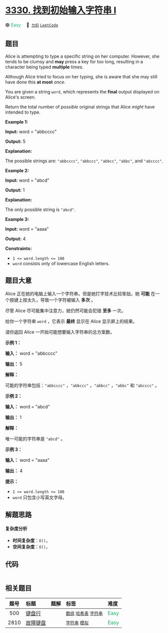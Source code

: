 # [3330. 找到初始输入字符串 I](https://2xiao.github.io/leetcode-js/problem/3330.html)

🟢 <font color=#15bd66>Easy</font>&emsp; 🔗&ensp;[`力扣`](https://leetcode.cn/problems/find-the-original-typed-string-i) [`LeetCode`](https://leetcode.com/problems/find-the-original-typed-string-i)

## 题目

Alice is attempting to type a specific string on her computer. However, she
tends to be clumsy and **may** press a key for too long, resulting in a
character being typed **multiple** times.

Although Alice tried to focus on her typing, she is aware that she may still
have done this **at most** _once_.

You are given a string `word`, which represents the **final** output displayed
on Alice's screen.

Return the total number of _possible_ original strings that Alice _might_ have
intended to type.



**Example 1:**

**Input:** word = "abbcccc"

**Output:** 5

**Explanation:**

The possible strings are: `"abbcccc"`, `"abbccc"`, `"abbcc"`, `"abbc"`, and
`"abcccc"`.

**Example 2:**

**Input:** word = "abcd"

**Output:** 1

**Explanation:**

The only possible string is `"abcd"`.

**Example 3:**

**Input:** word = "aaaa"

**Output:** 4



**Constraints:**

  * `1 <= word.length <= 100`
  * `word` consists only of lowercase English letters.


## 题目大意

Alice 正在她的电脑上输入一个字符串。但是她打字技术比较笨拙，她 **可能**  在一个按键上按太久，导致一个字符被输入 **多次**  。

尽管 Alice 尽可能集中注意力，她仍然可能会犯错 **至多**  一次。

给你一个字符串 `word` ，它表示 **最终**  显示在 Alice 显示屏上的结果。

请你返回 Alice 一开始可能想要输入字符串的总方案数。



**示例 1：**

**输入：** word = "abbcccc"

**输出：** 5

**解释：**

可能的字符串包括：`"abbcccc"` ，`"abbccc"` ，`"abbcc"` ，`"abbc"` 和 `"abcccc"` 。

**示例 2：**

**输入：** word = "abcd"

**输出：** 1

**解释：**

唯一可能的字符串是 `"abcd"` 。

**示例 3：**

**输入：** word = "aaaa"

**输出：** 4



**提示：**

  * `1 <= word.length <= 100`
  * `word` 只包含小写英文字母。


## 解题思路

#### 复杂度分析

- **时间复杂度**：`O()`，
- **空间复杂度**：`O()`，

## 代码

```javascript

```

## 相关题目

<!-- prettier-ignore -->
| 题号 | 标题 | 题解 | 标签 | 难度 |
| :------: | :------ | :------: | :------ | :------ |
| 500 | [键盘行](https://leetcode.com/problems/keyboard-row) |  |  [`数组`](/tag/array.md) [`哈希表`](/tag/hash-table.md) [`字符串`](/tag/string.md) | <font color=#15bd66>Easy</font> |
| 2810 | [故障键盘](https://leetcode.com/problems/faulty-keyboard) |  |  [`字符串`](/tag/string.md) [`模拟`](/tag/simulation.md) | <font color=#15bd66>Easy</font> |
